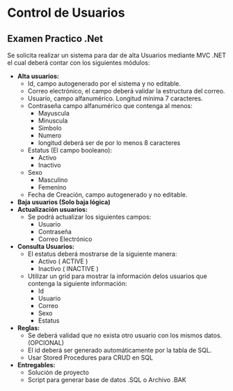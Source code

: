 # Control de Usuarios
## Examen Practico .Net

Se solicita realizar un sistema para dar de alta Usuarios mediante MVC .NET el cual deberá contar con los siguientes módulos: 

* **Alta usuarios:**
  * Id, campo autogenerado por el sistema y no editable. 
  * Correo electrónico, el campo deberá validar la estructura del correo.
  * Usuario, campo alfanumérico. Longitud mínima 7 caracteres. 
  * Contraseña campo alfanumérico que contenga al menos:
    * Mayuscula
    * Minuscula
    * Simbolo
    * Numero
    * longitud deberá ser de por lo menos 8 caracteres
  * Estatus (El campo booleano): 
    * Activo
    * Inactivo
  * Sexo
    * Masculino
    * Femenino
  * Fecha de Creación, campo autogenerado y no editable. 
* **Baja usuarios (Solo baja lógica)**
* **Actualización usuarios:**
  * Se podrá actualizar los siguientes campos: 
    * Usuario
    * Contraseña
    * Correo Electrónico
* **Consulta Usuarios:**
  * El estatus deberá mostrarse de la siguiente manera: 
    * Activo ( ACTIVE ) 
    * Inactivo ( INACTIVE ) 
  * Utilizar un grid para mostrar la información delos usuarios que contenga la siguiente información: 
    * Id
    * Usuario
    * Correo
    * Sexo
    * Estatus
* **Reglas:**
  * Se deberá validad que no exista otro usuario con los mismos datos. (OPCIONAL) 
  * El id deberá ser generado automáticamente por la tabla de SQL.
  * Usar Stored Procedures para CRUD en SQL
* **Entregables:**
  * Solución de proyecto 
  * Script para generar base de datos .SQL o Archivo .BAK 
  
 










